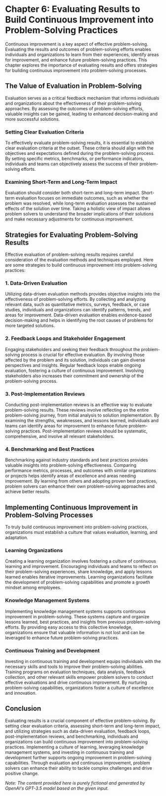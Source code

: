 Chapter 6: Evaluating Results to Build Continuous Improvement into Problem-Solving Practices
============================================================================================

Continuous improvement is a key aspect of effective problem-solving. Evaluating the results and outcomes of problem-solving efforts enables individuals and organizations to learn from their experiences, identify areas for improvement, and enhance future problem-solving practices. This chapter explores the importance of evaluating results and offers strategies for building continuous improvement into problem-solving processes.

The Value of Evaluation in Problem-Solving
------------------------------------------

Evaluation serves as a critical feedback mechanism that informs individuals and organizations about the effectiveness of their problem-solving approaches. By assessing the outcomes of problem-solving efforts, valuable insights can be gained, leading to enhanced decision-making and more successful solutions.

### Setting Clear Evaluation Criteria

To effectively evaluate problem-solving results, it is essential to establish clear evaluation criteria at the outset. These criteria should align with the objectives and expectations defined during the problem-solving process. By setting specific metrics, benchmarks, or performance indicators, individuals and teams can objectively assess the success of their problem-solving efforts.

### Examining Short-Term and Long-Term Impact

Evaluation should consider both short-term and long-term impact. Short-term evaluation focuses on immediate outcomes, such as whether the problem was resolved, while long-term evaluation assesses the sustained effects of the solution over time. Taking a holistic view of impact allows problem solvers to understand the broader implications of their solutions and make necessary adjustments for continuous improvement.

Strategies for Evaluating Problem-Solving Results
-------------------------------------------------

Effective evaluation of problem-solving results requires careful consideration of the evaluation methods and techniques employed. Here are some strategies to build continuous improvement into problem-solving practices:

### 1. Data-Driven Evaluation

Utilizing data-driven evaluation methods provides objective insights into the effectiveness of problem-solving efforts. By collecting and analyzing relevant data, such as quantitative metrics, surveys, feedback, or case studies, individuals and organizations can identify patterns, trends, and areas for improvement. Data-driven evaluation enables evidence-based decision-making and helps in identifying the root causes of problems for more targeted solutions.

### 2. Feedback Loops and Stakeholder Engagement

Engaging stakeholders and seeking their feedback throughout the problem-solving process is crucial for effective evaluation. By involving those affected by the problem and its solution, individuals can gain diverse perspectives and insights. Regular feedback loops enable ongoing evaluation, fostering a culture of continuous improvement. Involving stakeholders also increases their commitment and ownership of the problem-solving process.

### 3. Post-Implementation Reviews

Conducting post-implementation reviews is an effective way to evaluate problem-solving results. These reviews involve reflecting on the entire problem-solving journey, from initial analysis to solution implementation. By examining the strengths, weaknesses, and lessons learned, individuals and teams can identify areas for improvement to enhance future problem-solving practices. Post-implementation reviews should be systematic, comprehensive, and involve all relevant stakeholders.

### 4. Benchmarking and Best Practices

Benchmarking against industry standards and best practices provides valuable insights into problem-solving effectiveness. Comparing performance metrics, processes, and outcomes with similar organizations or projects helps identify areas of excellence and areas needing improvement. By learning from others and adopting proven best practices, problem solvers can enhance their own problem-solving approaches and achieve better results.

Implementing Continuous Improvement in Problem-Solving Processes
----------------------------------------------------------------

To truly build continuous improvement into problem-solving practices, organizations must establish a culture that values evaluation, learning, and adaptation.

### Learning Organizations

Creating a learning organization involves fostering a culture of continuous learning and improvement. Encouraging individuals and teams to reflect on their problem-solving experiences, share knowledge, and apply lessons learned enables iterative improvements. Learning organizations facilitate the development of problem-solving capabilities and promote a growth mindset among employees.

### Knowledge Management Systems

Implementing knowledge management systems supports continuous improvement in problem-solving. These systems capture and organize lessons learned, best practices, and insights from previous problem-solving efforts. By providing easy access to this collective knowledge, organizations ensure that valuable information is not lost and can be leveraged to enhance future problem-solving practices.

### Continuous Training and Development

Investing in continuous training and development equips individuals with the necessary skills and tools to improve their problem-solving abilities. Training programs on evaluation techniques, data analysis, feedback collection, and other relevant skills empower problem solvers to conduct effective evaluations and drive continuous improvement. By nurturing problem-solving capabilities, organizations foster a culture of excellence and innovation.

Conclusion
----------

Evaluating results is a crucial component of effective problem-solving. By setting clear evaluation criteria, assessing short-term and long-term impact, and utilizing strategies such as data-driven evaluation, feedback loops, post-implementation reviews, and benchmarking, individuals and organizations can build continuous improvement into problem-solving practices. Implementing a culture of learning, leveraging knowledge management systems, and investing in continuous training and development further supports ongoing improvement in problem-solving capabilities. Through evaluation and continuous improvement, problem solvers can enhance their ability to tackle complex challenges and drive positive change.

*Note: The content provided here is purely fictional and generated by OpenAI's GPT-3.5 model based on the given input.*
